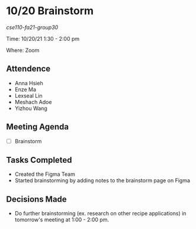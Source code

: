 # 10/20 Brainstorm
*cse110-fa21-group30*

Time: 10/20/21 1:30 - 2:00 pm

Where: Zoom

## Attendence
- Anna Hsieh
- Enze Ma
- Lexseal Lin
- Meshach Adoe
- Yizhou Wang

## Meeting Agenda
- [ ] Brainstorm

## Tasks Completed
- Created the Figma Team
- Started brainstorming by adding notes to the brainstorm page on Figma

## Decisions Made
- Do further brainstorming (ex. research on other recipe applications) in tomorrow's meeting at 1:00 - 2:00 pm.
